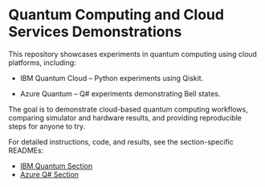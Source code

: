 # Quantum Computing and Cloud Services Demonstrations

This repository showcases experiments in quantum computing using cloud platforms, including:

- IBM Quantum Cloud – Python experiments using Qiskit.

- Azure Quantum – Q# experiments demonstrating Bell states.

The goal is to demonstrate cloud-based quantum computing workflows, comparing simulator and hardware results, and providing reproducible steps for anyone to try.

For detailed instructions, code, and results, see the section-specific READMEs:

- [IBM Quantum Section](IBM_Quantum/README.md)  
- [Azure Q# Section](Azure_QSharp/README.md)  
